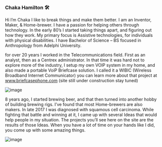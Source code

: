 ### Chaka Hamilton 🛠️


Hi I’m Chaka I like to break things and make them better.  I am an Inventor, Maker, & Home-brewer.  I have a passion for helping others through technology. In the early 80’s I started  taking things apart, and figuring out how they work. My primary focus  is Assistive technologies, for individuals with physical disabilities. I have Bachelor of Science – BS focused in Anthropology from Adelphi University.

for over 20 years I worked in the Telecommunications field. First as an analyst, then as a Centrex administrator. In that time it was hard not to explore more of the industry, I setup my own VOIP system in my home, and also made a portable VoiP Briefcase solution. I called it a WIBIC (Wireless Broadband Internet Communicator) you can learn more about that project at www.briefcasephone.com (site still under construction stay tuned)

![image](https://user-images.githubusercontent.com/11559355/119230467-54a2c880-baea-11eb-8eae-0a9e2e8deb1d.png)

8 years ago, I started brewing beer, and that then turned into another hobby of building brewing rigs. I’ve found that most Home-brewers are also makers.  In late 2017 I was diagnosed with squamous cell carcinoma. While fighting that battle and winning at it, I came up with several Ideas that would help people in my situation. The projects you’ll see here on the site are the results of those Ideas. When you have a lot of time on your hands like I did, you come up with some amazing things.



![image](https://user-images.githubusercontent.com/11559355/119230572-d5fa5b00-baea-11eb-9267-5b763e7403c6.png)
